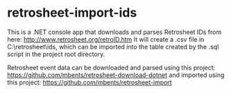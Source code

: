 retrosheet-import-ids
=====================

This is a .NET console app that downloads and parses Retrosheet IDs from here: http://www.retrosheet.org/retroID.htm 
It will create a .csv file in C:\retrosheet\ids, which can be imported into the table created by the .sql script in the project root directory.

Retrosheet event data can be downloaded and parsed using this project: https://github.com/mbents/retrosheet-download-dotnet and imported using this project: https://github.com/mbents/retrosheet-import
